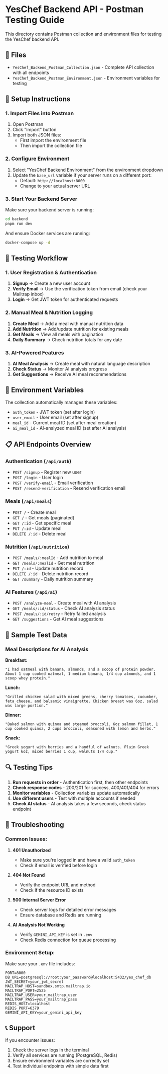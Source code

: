 # YesChef Backend API - Postman Testing Guide

This directory contains Postman collection and environment files for testing the YesChef backend API.

## 📁 Files

- `YesChef_Backend_Postman_Collection.json` - Complete API collection with all endpoints
- `YesChef_Backend_Postman_Environment.json` - Environment variables for testing

## 🚀 Setup Instructions

### 1. Import Files into Postman

1. Open Postman
2. Click "Import" button
3. Import both JSON files:
   - First import the environment file
   - Then import the collection file

### 2. Configure Environment

1. Select "YesChef Backend Environment" from the environment dropdown
2. Update the `base_url` variable if your server runs on a different port:
   - Default: `http://localhost:8000`
   - Change to your actual server URL

### 3. Start Your Backend Server

Make sure your backend server is running:

```bash
cd backend
pnpm run dev
```

And ensure Docker services are running:

```bash
docker-compose up -d
```

## 🧪 Testing Workflow

### 1. User Registration & Authentication

1. **Signup** → Create a new user account
2. **Verify Email** → Use the verification token from email (check your Mailtrap inbox)
3. **Login** → Get JWT token for authenticated requests

### 2. Manual Meal & Nutrition Logging

1. **Create Meal** → Add a meal with manual nutrition data
2. **Add Nutrition** → Add/update nutrition for existing meals
3. **Get Meals** → View all meals with pagination
4. **Daily Summary** → Check nutrition totals for any date

### 3. AI-Powered Features

1. **AI Meal Analysis** → Create meal with natural language description
2. **Check Status** → Monitor AI analysis progress
3. **Get Suggestions** → Receive AI meal recommendations

## 🔧 Environment Variables

The collection automatically manages these variables:

- `auth_token` - JWT token (set after login)
- `user_email` - User email (set after signup)
- `meal_id` - Current meal ID (set after meal creation)
- `ai_meal_id` - AI-analyzed meal ID (set after AI analysis)

## 📋 API Endpoints Overview

### Authentication (`/api/auth`)

- `POST /signup` - Register new user
- `POST /login` - User login
- `POST /verify-email` - Email verification
- `POST /resend-verification` - Resend verification email

### Meals (`/api/meals`)

- `POST /` - Create meal
- `GET /` - Get meals (paginated)
- `GET /:id` - Get specific meal
- `PUT /:id` - Update meal
- `DELETE /:id` - Delete meal

### Nutrition (`/api/nutrition`)

- `POST /meals/:mealId` - Add nutrition to meal
- `GET /meals/:mealId` - Get meal nutrition
- `PUT /:id` - Update nutrition record
- `DELETE /:id` - Delete nutrition record
- `GET /summary` - Daily nutrition summary

### AI Features (`/api/ai`)

- `POST /analyze-meal` - Create meal with AI analysis
- `GET /meals/:id/status` - Check AI analysis status
- `POST /meals/:id/retry` - Retry failed analysis
- `GET /suggestions` - Get AI meal suggestions

## 🧪 Sample Test Data

### Meal Descriptions for AI Analysis

**Breakfast:**

```
"I had oatmeal with banana, almonds, and a scoop of protein powder. About 1 cup cooked oatmeal, 1 medium banana, 1/4 cup almonds, and 1 scoop whey protein."
```

**Lunch:**

```
"Grilled chicken salad with mixed greens, cherry tomatoes, cucumber, feta cheese, and balsamic vinaigrette. Chicken breast was 6oz, salad was large portion."
```

**Dinner:**

```
"Baked salmon with quinoa and steamed broccoli. 6oz salmon fillet, 1 cup cooked quinoa, 2 cups broccoli, seasoned with lemon and herbs."
```

**Snack:**

```
"Greek yogurt with berries and a handful of walnuts. Plain Greek yogurt 6oz, mixed berries 1 cup, walnuts 1/4 cup."
```

## 🔍 Testing Tips

1. **Run requests in order** - Authentication first, then other endpoints
2. **Check response codes** - 200/201 for success, 400/401/404 for errors
3. **Monitor variables** - Collection variables update automatically
4. **Use different users** - Test with multiple accounts if needed
5. **Check AI status** - AI analysis takes a few seconds, check status endpoint

## 🐛 Troubleshooting

### Common Issues:

1. **401 Unauthorized**

   - Make sure you're logged in and have a valid `auth_token`
   - Check if email is verified before login

2. **404 Not Found**

   - Verify the endpoint URL and method
   - Check if the resource ID exists

3. **500 Internal Server Error**

   - Check server logs for detailed error messages
   - Ensure database and Redis are running

4. **AI Analysis Not Working**
   - Verify `GEMINI_API_KEY` is set in `.env`
   - Check Redis connection for queue processing

### Environment Setup:

Make sure your `.env` file includes:

```env
PORT=8000
DB_URL=postgresql://root:your_password@localhost:5432/yes_chef_db
JWT_SECRET=your_jwt_secret
MAILTRAP_HOST=sandbox.smtp.mailtrap.io
MAILTRAP_PORT=2525
MAILTRAP_USER=your_mailtrap_user
MAILTRAP_PASS=your_mailtrap_pass
REDIS_HOST=localhost
REDIS_PORT=6379
GEMINI_API_KEY=your_gemini_api_key
```

## 📞 Support

If you encounter issues:

1. Check the server logs in the terminal
2. Verify all services are running (PostgreSQL, Redis)
3. Ensure environment variables are correctly set
4. Test individual endpoints with simple data first

